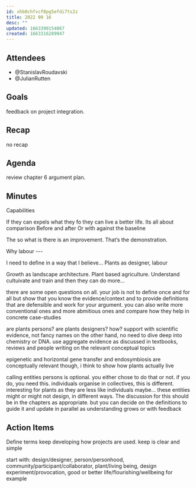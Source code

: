 ```yaml
---
id: xhb0chfvcf0pg5efdi7ts2z
title: 2022 09 16
desc: ""
updated: 1663390154067
created: 1663316289947
---
```


## Attendees

- @StanislavRoudavski
- @JulianRutten

## Goals <!-- Main objectives of the meeting -->

feedback on project integration.

## Recap <!-- Main minutes from last meeting -->

no recap

## Agenda <!-- Agenda to be covered in the meeting -->

review chapter 6 argument plan.

## Minutes <!-- Notes of discussion occurring during the meeting -->

Capabilities

If they can expels what they fo they can live a better life.
Its all about comparison
Before and after
Or with against the baseline

The so what is there is an improvement. That’s the demonstration.

Why labour ---

I need to define in a way that I believe…
Plants as designer, labour

Growth as landscape architecture. Plant based agriculture.
Understand cultuivate and train and then they can do more…

there are some open questions on all. your job is not to define once and for all but show that you know the evidence/context and to provide definitions that are defensible and work for your argument. you can also write more conventional ones and more abmitious ones and compare how they help in concrete case-studies

are plants persons? are plants designers? how?
support with scientific evidence, not fancy names
on the other hand, no need to dive deep into chemistry or DNA. use aggregate evidence as discussed in textbooks, reviews and people writing on the relevant conceptual topics

epigenetic and horizontal gene transfer and endosymbiosis are conceptually relevant though, i think to show how plants actually live

calling entities persons is optional. you either chose to do that or not. if you do, you need this. individuals organise in collectives, this is different. interesting for plants as they are less like individuals maybe... these entities might or might not design, in different ways.
The discussion for this should be in the chapters as appropriate. but you can decide on the definitions to guide it and update in parallel as understanding grows or with feedback

## Action Items <!-- Action items to be taken by specific attendees -->

Define terms
keep developing how projects are used. keep is clear and simple

start with: design/designer, person/personhood, community/participant/collaborator, plant/living being, design experiment/provocation, good or better life/flourishing/wellbeing for example
